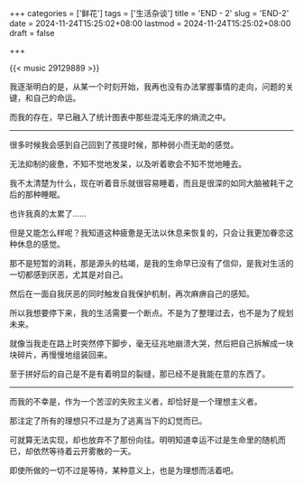 +++
categories = ['鲜花']
tags = ['生活杂谈']
title = 'END - 2'
slug = 'END-2' 
date = 2024-11-24T15:25:02+08:00
lastmod = 2024-11-24T15:25:02+08:00
draft = false

+++

{{< music 29129889 >}}

我逐渐明白的是，从某一个时刻开始，我再也没有办法掌握事情的走向，问题的关键，和自己的命运。

而我的存在，早已融入了统计图表中那些混沌无序的熵流之中。

___

很多时候我会感到自己回到了孩提时候，那种弱小而无助的感觉。

无法抑制的疲惫，不知不觉地发呆，以及听着歌会不知不觉地睡去。

我不太清楚为什么，现在听着音乐就很容易睡着，而且是很深的如同大脑被耗干之后的那种睡眠。

也许我真的太累了……

但是又能怎么样呢？我知道这种疲惫是无法以休息来恢复的，只会让我更加眷恋这种休息的感觉。

那不是短暂的消耗，那是源头的枯竭，是我的生命早已没有了信仰，是我对生活的一切都感到厌恶，尤其是对自己。

然后在一面自我厌恶的同时触发自我保护机制，再次麻痹自己的感知。

所以我想要停下来，我的生活需要一个断点。不是为了整理过去，也不是为了规划未来。

就像当我走在路上时突然停下脚步，毫无征兆地崩溃大哭，然后把自己拆解成一块块碎片，再慢慢地组装回来。

至于拼好后的自己是不是有着明显的裂缝，那已经不是我能在意的东西了。

___

而我的不幸是，作为一个苦涩的失败主义者，却恰好是一个理想主义者。

那注定了所有的理想只不过是为了逃离当下的幻觉而已。

可就算无法实现，却也放弃不了那份向往。明明知道幸运不过是生命里的随机而已，却依然等待着云开雾散的一天。

即使所做的一切不过是等待，某种意义上，也是为理想而活着吧。

